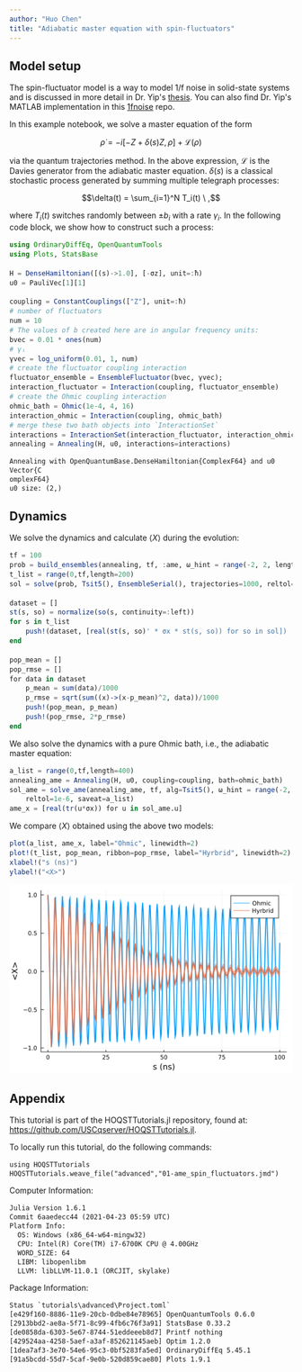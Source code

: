 ```yaml
---
author: "Huo Chen"
title: "Adiabatic master equation with spin-fluctuators"
---
```



## Model setup
The spin-fluctuator model is a way to model 1/f noise in solid-state systems and is discussed in more detail in Dr. Yip's [thesis](https://github.com/USCqserver/1fnoise/blob/master/Kawa_Yip_thesis.pdf). You can also find Dr. Yip's MATLAB implementation in this [1fnoise](https://github.com/USCqserver/1fnoise) repo.

In this example notebook, we solve a master equation of the form

$$\dot{\rho} = - i [-Z + \delta(s)Z, \rho] + \mathcal{L}(\rho)$$

via the quantum trajectories method. In the above expression, $\mathcal{L}$ is the Davies generator from the adiabatic master equation. $\delta(s)$ is a classical stochastic process generated by summing multiple telegraph processes:

$$\delta(t) = \sum_{i=1}^N T_i(t) \ ,$$

where $T_i(t)$ switches randomly between $\pm b_i$​ with a rate $\gamma_i$​. In the following code block, we show how to construct such a process:

```julia
using OrdinaryDiffEq, OpenQuantumTools
using Plots, StatsBase

H = DenseHamiltonian([(s)->1.0], [-σz], unit=:ħ)
u0 = PauliVec[1][1]

coupling = ConstantCouplings(["Z"], unit=:ħ)
# number of fluctuators
num = 10
# The values of b created here are in angular frequency units:
bvec = 0.01 * ones(num)
# γᵢ
γvec = log_uniform(0.01, 1, num)
# create the fluctuator coupling interaction
fluctuator_ensemble = EnsembleFluctuator(bvec, γvec);
interaction_fluctuator = Interaction(coupling, fluctuator_ensemble)
# create the Ohmic coupling interaction
ohmic_bath = Ohmic(1e-4, 4, 16)
interaction_ohmic = Interaction(coupling, ohmic_bath)
# merge these two bath objects into `InteractionSet`
interactions = InteractionSet(interaction_fluctuator, interaction_ohmic)
annealing = Annealing(H, u0, interactions=interactions)
```

```
Annealing with OpenQuantumBase.DenseHamiltonian{ComplexF64} and u0 Vector{C
omplexF64}
u0 size: (2,)
```





## Dynamics
We solve the dynamics and calculate $\langle X \rangle$ during the evolution:

```julia
tf = 100
prob = build_ensembles(annealing, tf, :ame, ω_hint = range(-2, 2, length=100))
t_list = range(0,tf,length=200)
sol = solve(prob, Tsit5(), EnsembleSerial(), trajectories=1000, reltol=1e-6, saveat=t_list)

dataset = []
st(s, so) = normalize(so(s, continuity=:left))
for s in t_list
    push!(dataset, [real(st(s, so)' * σx * st(s, so)) for so in sol])
end

pop_mean = []
pop_rmse = []
for data in dataset
    p_mean = sum(data)/1000
    p_rmse = sqrt(sum((x)->(x-p_mean)^2, data))/1000
    push!(pop_mean, p_mean)
    push!(pop_rmse, 2*p_rmse)
end
```




We also solve the dynamics with a pure Ohmic bath, i.e., the adiabatic master equation:

```julia
a_list = range(0,tf,length=400)
annealing_ame = Annealing(H, u0, coupling=coupling, bath=ohmic_bath)
sol_ame = solve_ame(annealing_ame, tf, alg=Tsit5(), ω_hint = range(-2, 2, length=100), 
    reltol=1e-6, saveat=a_list)
ame_x = [real(tr(u*σx)) for u in sol_ame.u]
```




We compare $\langle X \rangle$ obtained using the above two models:

```julia
plot(a_list, ame_x, label="Ohmic", linewidth=2)
plot!(t_list, pop_mean, ribbon=pop_rmse, label="Hyrbrid", linewidth=2)
xlabel!("s (ns)")
ylabel!("<X>")
```

![](figures/01-ame_spin_fluctuators_4_1.png)


## Appendix
 This tutorial is part of the HOQSTTutorials.jl repository, found at: <https://github.com/USCqserver/HOQSTTutorials.jl>.

To locally run this tutorial, do the following commands:
```
using HOQSTTutorials
HOQSTTutorials.weave_file("advanced","01-ame_spin_fluctuators.jmd")
```

Computer Information:
```
Julia Version 1.6.1
Commit 6aaedecc44 (2021-04-23 05:59 UTC)
Platform Info:
  OS: Windows (x86_64-w64-mingw32)
  CPU: Intel(R) Core(TM) i7-6700K CPU @ 4.00GHz
  WORD_SIZE: 64
  LIBM: libopenlibm
  LLVM: libLLVM-11.0.1 (ORCJIT, skylake)

```

Package Information:

```
Status `tutorials\advanced\Project.toml`
[e429f160-8886-11e9-20cb-0dbe84e78965] OpenQuantumTools 0.6.0
[2913bbd2-ae8a-5f71-8c99-4fb6c76f3a91] StatsBase 0.33.2
[de0858da-6303-5e67-8744-51eddeeeb8d7] Printf nothing
[429524aa-4258-5aef-a3af-852621145aeb] Optim 1.2.0
[1dea7af3-3e70-54e6-95c3-0bf5283fa5ed] OrdinaryDiffEq 5.45.1
[91a5bcdd-55d7-5caf-9e0b-520d859cae80] Plots 1.9.1
```
